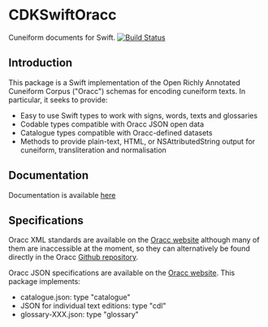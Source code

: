 # CDKSwiftOracc
Cuneiform documents for Swift. [![Build Status](https://travis-ci.org/ckanchan/CDKSwiftOracc.svg?branch=master)](https://travis-ci.org/ckanchan/CDKSwiftOracc)

## Introduction
This package is a Swift implementation of the Open Richly Annotated Cuneiform Corpus ("Oracc")  schemas for encoding cuneiform texts. In particular, it seeks to provide:
- Easy to use Swift types to work with signs, words, texts and glossaries
- Codable types compatible with Oracc JSON open data
- Catalogue types compatible with Oracc-defined datasets
- Methods to provide plain-text, HTML, or NSAttributedString output for cuneiform, transliteration and normalisation

## Documentation
Documentation is available [here](./Documentation/Reference/README.md)


## Specifications
Oracc XML standards are available on the [Oracc website](http://oracc.museum.upenn.edu/doc/about/standards/index.html) although many of them are inaccessible at the moment, so they can alternatively be found directly in the Oracc [Github repository](https://github.com/oracc/oracc/tree/master/doc/ns).

Oracc JSON specifications are available on the [Oracc website](http://oracc.museum.upenn.edu/doc/opendata/index.html). This package implements:

- catalogue.json: type "catalogue"
- JSON for individual text editions: type "cdl"
- glossary-XXX.json: type "glossary"
